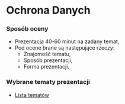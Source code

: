 # Ochrona Danych

### Sposób oceny

- Prezentacja 40-60 minut na zadany temat,
- Pod ocene brane są następujące rzeczy:
   - Znajomość tematu,
   - Sposób prezentacji,
   - Forma prezentacji.
   
### Wybrane tematy prezentacji

- [Lista tematów](https://goo.gl/CGSSNV)
